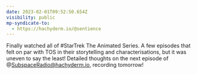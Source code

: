 ```yaml
---
date: 2023-02-01T09:52:50.654Z
visibility: public
mp-syndicate-to:
  - https://hachyderm.io/@sentience
---
```

Finally watched all of #StarTrek The Animated Series. A few episodes that felt on par with TOS in their storytelling and characterisations, but it was uneven to say the least! Detailed thoughts on the next episode of @SubspaceRadio@hachyderm.io, recording tomorrow!
